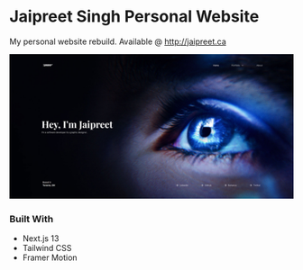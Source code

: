 # Jaipreet Singh Personal Website
My personal website rebuild. Available @ http://jaipreet.ca

![jaipreet.ca Hero Section Preview](https://github.com/Jpreet927/jaipreet.ca/blob/main/assets/ss.jpg)

### Built With
 - Next.js 13
 - Tailwind CSS
 - Framer Motion
